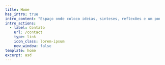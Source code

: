 ```yaml
---
title: Home
has_intro: true
intro_content: "Espaço onde coloco ideias, sinteses, reflexões e um pouco sobre técnologias qual trabalho.\nÉ um espaço livre de leitura afim de acrescentar a comunidade de desenvolvimento.\nTodas as abordagens são de teor imparcial e livre para discussão. \U0001F643\n"
intro_actions:
  - label: Contato
    url: /contact
    type: link
    icon_class: lorem-ipsum
    new_window: false
template: home
excerpt: asd
---
```

